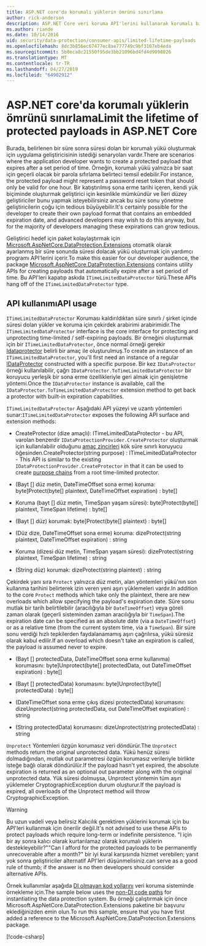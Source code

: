 ```yaml
---
title: ASP.NET core'da korumalı yüklerin ömrünü sınırlama
author: rick-anderson
description: ASP.NET Core veri koruma API'lerini kullanarak korumalı bir yükü ömrünü sınırlama hakkında bilgi edinin.
ms.author: riande
ms.date: 10/14/2016
uid: security/data-protection/consumer-apis/limited-lifetime-payloads
ms.openlocfilehash: 8dc3b856ec67477ec8ae777749c9bf3107eb4eda
ms.sourcegitcommit: 5b0eca8c21550f95de3bb21096bd4fd4d9098026
ms.translationtype: MT
ms.contentlocale: tr-TR
ms.lasthandoff: 04/27/2019
ms.locfileid: "64902912"
---
```

# <a name="limit-the-lifetime-of-protected-payloads-in-aspnet-core"></a><span data-ttu-id="07eec-103">ASP.NET core'da korumalı yüklerin ömrünü sınırlama</span><span class="sxs-lookup"><span data-stu-id="07eec-103">Limit the lifetime of protected payloads in ASP.NET Core</span></span>

<span data-ttu-id="07eec-104">Burada, belirlenen bir süre sonra süresi dolan bir korumalı yükü oluşturmak için uygulama geliştiricisinin istediği senaryoları vardır.</span><span class="sxs-lookup"><span data-stu-id="07eec-104">There are scenarios where the application developer wants to create a protected payload that expires after a set period of time.</span></span> <span data-ttu-id="07eec-105">Örneğin, korumalı yükü yalnızca bir saat için geçerli olacak bir parola sıfırlama belirteci temsil edebilir.</span><span class="sxs-lookup"><span data-stu-id="07eec-105">For instance, the protected payload might represent a password reset token that should only be valid for one hour.</span></span> <span data-ttu-id="07eec-106">Bir katıştırılmış sona erme tarihi içeren, kendi yük biçiminde oluşturmak geliştirici için kesinlikle mümkündür ve İleri düzey geliştiriciler bunu yapmak isteyebilirsiniz ancak bu süre sonu yönetme geliştiricilerin çoğu için tedious büyüyebilir.</span><span class="sxs-lookup"><span data-stu-id="07eec-106">It's certainly possible for the developer to create their own payload format that contains an embedded expiration date, and advanced developers may wish to do this anyway, but for the majority of developers managing these expirations can grow tedious.</span></span>

<span data-ttu-id="07eec-107">Geliştirici hedef için paket kolaylaştırmak için [Microsoft.AspNetCore.DataProtection.Extensions](https://www.nuget.org/packages/Microsoft.AspNetCore.DataProtection.Extensions/) otomatik olarak ayarlanmış bir süre sonunda süresi dolacak yükü oluşturmak için yardımcı programı API'lerini içerir.</span><span class="sxs-lookup"><span data-stu-id="07eec-107">To make this easier for our developer audience, the package [Microsoft.AspNetCore.DataProtection.Extensions](https://www.nuget.org/packages/Microsoft.AspNetCore.DataProtection.Extensions/) contains utility APIs for creating payloads that automatically expire after a set period of time.</span></span> <span data-ttu-id="07eec-108">Bu API'leri kapatıp askıda `ITimeLimitedDataProtector` türü.</span><span class="sxs-lookup"><span data-stu-id="07eec-108">These APIs hang off of the `ITimeLimitedDataProtector` type.</span></span>

## <a name="api-usage"></a><span data-ttu-id="07eec-109">API kullanımı</span><span class="sxs-lookup"><span data-stu-id="07eec-109">API usage</span></span>

<span data-ttu-id="07eec-110">`ITimeLimitedDataProtector` Koruması kaldırıldıktan süre sınırlı / şirket içinde süresi dolan yükler ve koruma için çekirdek arabirimi arabirimidir.</span><span class="sxs-lookup"><span data-stu-id="07eec-110">The `ITimeLimitedDataProtector` interface is the core interface for protecting and unprotecting time-limited / self-expiring payloads.</span></span> <span data-ttu-id="07eec-111">Bir örneğini oluşturmak için bir `ITimeLimitedDataProtector`, önce normal örneği gerekir [Idataprotector](xref:security/data-protection/consumer-apis/overview) belirli bir amaç ile oluşturulmuş.</span><span class="sxs-lookup"><span data-stu-id="07eec-111">To create an instance of an `ITimeLimitedDataProtector`, you'll first need an instance of a regular [IDataProtector](xref:security/data-protection/consumer-apis/overview) constructed with a specific purpose.</span></span> <span data-ttu-id="07eec-112">Bir kez `IDataProtector` örneği kullanılabilir, çağrı `IDataProtector.ToTimeLimitedDataProtector` bir koruyucu yerleşik bir sona erme özellikleriyle geri almak için genişletme yöntemi.</span><span class="sxs-lookup"><span data-stu-id="07eec-112">Once the `IDataProtector` instance is available, call the `IDataProtector.ToTimeLimitedDataProtector` extension method to get back a protector with built-in expiration capabilities.</span></span>

<span data-ttu-id="07eec-113">`ITimeLimitedDataProtector` Aşağıdaki API yüzeyi ve uzantı yöntemleri sunar:</span><span class="sxs-lookup"><span data-stu-id="07eec-113">`ITimeLimitedDataProtector` exposes the following API surface and extension methods:</span></span>

* <span data-ttu-id="07eec-114">CreateProtector (dize amaçlı): ITimeLimitedDataProtector - bu API, varolan benzerdir `IDataProtectionProvider.CreateProtector` oluşturmak için kullanılabilir olduğunu [amaç zincirleri](xref:security/data-protection/consumer-apis/purpose-strings) kök süre sınırlı koruyucu öğesinden.</span><span class="sxs-lookup"><span data-stu-id="07eec-114">CreateProtector(string purpose) : ITimeLimitedDataProtector - This API is similar to the existing `IDataProtectionProvider.CreateProtector` in that it can be used to create [purpose chains](xref:security/data-protection/consumer-apis/purpose-strings) from a root time-limited protector.</span></span>

* <span data-ttu-id="07eec-115">(Bayt [] düz metin, DateTimeOffset sona erme) koruma: byte]</span><span class="sxs-lookup"><span data-stu-id="07eec-115">Protect(byte[] plaintext, DateTimeOffset expiration) : byte[]</span></span>

* <span data-ttu-id="07eec-116">Koruma (bayt [] düz metin, TimeSpan yaşam süresi): byte]</span><span class="sxs-lookup"><span data-stu-id="07eec-116">Protect(byte[] plaintext, TimeSpan lifetime) : byte[]</span></span>

* <span data-ttu-id="07eec-117">(Bayt [] düz) korumak: byte]</span><span class="sxs-lookup"><span data-stu-id="07eec-117">Protect(byte[] plaintext) : byte[]</span></span>

* <span data-ttu-id="07eec-118">(Düz dize, DateTimeOffset sona erme) koruma: dize</span><span class="sxs-lookup"><span data-stu-id="07eec-118">Protect(string plaintext, DateTimeOffset expiration) : string</span></span>

* <span data-ttu-id="07eec-119">Koruma (dizesi düz metin, TimeSpan yaşam süresi): dize</span><span class="sxs-lookup"><span data-stu-id="07eec-119">Protect(string plaintext, TimeSpan lifetime) : string</span></span>

* <span data-ttu-id="07eec-120">(String düz) korumak: dize</span><span class="sxs-lookup"><span data-stu-id="07eec-120">Protect(string plaintext) : string</span></span>

<span data-ttu-id="07eec-121">Çekirdek yanı sıra `Protect` yalnızca düz metin, alan yöntemleri yükü'nın son kullanma tarihini belirterek izin veren yeni aşırı yüklemeleri vardır.</span><span class="sxs-lookup"><span data-stu-id="07eec-121">In addition to the core `Protect` methods which take only the plaintext, there are new overloads which allow specifying the payload's expiration date.</span></span> <span data-ttu-id="07eec-122">Süre sonu mutlak bir tarih belirtilebilir (aracılığıyla bir `DateTimeOffset`) veya göreli zaman olarak (geçerli sisteminden zaman aracılığıyla bir `TimeSpan`).</span><span class="sxs-lookup"><span data-stu-id="07eec-122">The expiration date can be specified as an absolute date (via a `DateTimeOffset`) or as a relative time (from the current system time, via a `TimeSpan`).</span></span> <span data-ttu-id="07eec-123">Bir süre sonu verdiği hızlı tepkilerden faydalanamamış aşırı çağrılırsa, yükü süresiz olarak kabul edilir.</span><span class="sxs-lookup"><span data-stu-id="07eec-123">If an overload which doesn't take an expiration is called, the payload is assumed never to expire.</span></span>

* <span data-ttu-id="07eec-124">(Bayt [] protectedData, DateTimeOffset sona erme kullanıma) korumasını: byte]</span><span class="sxs-lookup"><span data-stu-id="07eec-124">Unprotect(byte[] protectedData, out DateTimeOffset expiration) : byte[]</span></span>

* <span data-ttu-id="07eec-125">(Bayt [] protectedData) korumasını: byte]</span><span class="sxs-lookup"><span data-stu-id="07eec-125">Unprotect(byte[] protectedData) : byte[]</span></span>

* <span data-ttu-id="07eec-126">(DateTimeOffset sona erme çıkış dizesi protectedData) korumasını: dize</span><span class="sxs-lookup"><span data-stu-id="07eec-126">Unprotect(string protectedData, out DateTimeOffset expiration) : string</span></span>

* <span data-ttu-id="07eec-127">(String protectedData) korumasını: dize</span><span class="sxs-lookup"><span data-stu-id="07eec-127">Unprotect(string protectedData) : string</span></span>

<span data-ttu-id="07eec-128">`Unprotect` Yöntemleri özgün korumasız veri döndürür.</span><span class="sxs-lookup"><span data-stu-id="07eec-128">The `Unprotect` methods return the original unprotected data.</span></span> <span data-ttu-id="07eec-129">Yükü henüz süresi dolmadığından, mutlak out parametresi özgün korumasız verileriyle birlikte isteğe bağlı olarak döndürülür.</span><span class="sxs-lookup"><span data-stu-id="07eec-129">If the payload hasn't yet expired, the absolute expiration is returned as an optional out parameter along with the original unprotected data.</span></span> <span data-ttu-id="07eec-130">Yük süresi dolmuşsa, Unprotect yöntemin tüm aşırı yüklemeler CryptographicException durum oluşturur.</span><span class="sxs-lookup"><span data-stu-id="07eec-130">If the payload is expired, all overloads of the Unprotect method will throw CryptographicException.</span></span>

>[!WARNING]
> <span data-ttu-id="07eec-131">Bu uzun vadeli veya belirsiz Kalıcılık gerektiren yüklerini korumak için bu API'leri kullanmak için önerilir değil.</span><span class="sxs-lookup"><span data-stu-id="07eec-131">It's not advised to use these APIs to protect payloads which require long-term or indefinite persistence.</span></span> <span data-ttu-id="07eec-132">"I için bir ay sonra kalıcı olarak kurtarılamaz olarak korumalı yüklerin destekleyebilir?"</span><span class="sxs-lookup"><span data-stu-id="07eec-132">"Can I afford for the protected payloads to be permanently unrecoverable after a month?"</span></span> <span data-ttu-id="07eec-133">bir iyi kural karşısında hizmet verebilen; yanıt yok sonra geliştiriciler alternatif API'leri düşünmelisiniz.</span><span class="sxs-lookup"><span data-stu-id="07eec-133">can serve as a good rule of thumb; if the answer is no then developers should consider alternative APIs.</span></span>

<span data-ttu-id="07eec-134">Örnek kullanımlar aşağıda [DI olmayan kod yollarını](xref:security/data-protection/configuration/non-di-scenarios) veri koruma sisteminde örnekleme için.</span><span class="sxs-lookup"><span data-stu-id="07eec-134">The sample below uses the [non-DI code paths](xref:security/data-protection/configuration/non-di-scenarios) for instantiating the data protection system.</span></span> <span data-ttu-id="07eec-135">Bu örneği çalıştırmak için önce Microsoft.AspNetCore.DataProtection.Extensions paketine bir başvuru eklediğinizden emin olun.</span><span class="sxs-lookup"><span data-stu-id="07eec-135">To run this sample, ensure that you have first added a reference to the Microsoft.AspNetCore.DataProtection.Extensions package.</span></span>

[!code-csharp[](limited-lifetime-payloads/samples/limitedlifetimepayloads.cs)]
